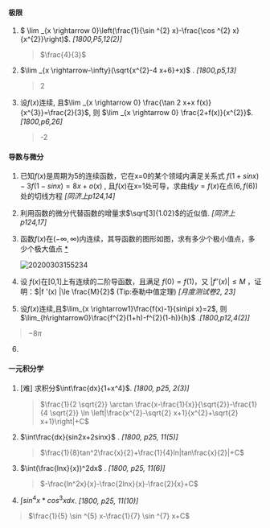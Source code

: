 #### 极限

1. $ \lim _{x \rightarrow 0}\left(\frac{1}{\sin ^{2} x}-\frac{\cos ^{2} x}{x^{2}}\right)$. *[1800,P5,12(2)]* 

   > $\frac{4}{3}$

2. $\lim _{x \rightarrow-\infty}(\sqrt{x^{2}-4 x+6}+x)$ . *[1800,p5,13]*

   > 2
   
3. 设$f(x)$连续, 且$\lim _{x \rightarrow 0} \frac{\tan 2 x+x f(x)}{x^{3}}=\frac{2}{3}$, 则 $\lim _{x \rightarrow 0} \frac{2+f(x)}{x^{2}}$. *[1800,p6,26]*

   > -2



#### 导数与微分

1. 已知$f(x)$是周期为5的连续函数，它在x=0的某个领域内满足关系式 $f(1+sinx)-3f(1-sinx)=8x+o(x)$ , 且$f(x)$在x=1处可导，求曲线$y=f(x)$在点$(6,f(6))$处的切线方程 *[同济上p124,14]*

2. 利用函数的微分代替函数的增量求$\sqrt[3]{1.02}$的近似值. *[同济上 p124,17]*

3. 函数$f(x)\text{在}(-\infty,\infty)$内连续，其导函数的图形如图，求有多少个极小值点，多少个极大值点 [*](https://md-imag.oss-accelerate.aliyuncs.com/20200303155154.png)

   ![20200303155234](https://md-imag.oss-accelerate.aliyuncs.com/20200303155234.png)

4. 设 $f (x)$在[0,1]上有连续的二阶导函数，且满足 $f (0) = f (1)$，又
   $|f''(x)|\le M$ ，证明：$|f '(x) |\le \frac{M}{2}$ (Tip:泰勒中值定理) *[月度测试卷2, 23]*

5. 设$f(x)$连续,且$\lim_{x \rightarrow1}\frac{f(x)-1}{sin\pi x}=2$, 则$\lim_{h\rightarrow0}\frac{f^{2}(1+h)-f^{2}(1-h)}{h}$ .*[1800,p12,4(2)]*
   
> $-8\pi$

6. 



#### 一元积分学

1. [难] 求积分$\int\frac{dx}{1+x^4}$. *[1800, p25, 2(3)]*

   > $\frac{1}{2 \sqrt{2}} \arctan \frac{x-\frac{1}{x}}{\sqrt{2}}-\frac{1}{4 \sqrt{2}} \ln \left|\frac{x^{2}-\sqrt{2} x+1}{x^{2}+\sqrt{2} x+1}\right|+C$
   
2. $\int\frac{dx}{sin2x+2sinx}$ . *[1800, p25, 11(5)]*

   > $\frac{1}{8}tan^2\frac{x}{2}+\frac{1}{4}ln|tan\frac{x}{2}|+C$

3. $\int(\frac{lnx}{x})^2dx$ .  *[1800, p25, 11(6)]*

   > $-\frac{ln^2x}{x}-\frac{2lnx}{x}-\frac{2}{x}+C$

4.  $\int sin^4x*cos^3xdx$. *[1800, p25, 11(10)]*

   > $\frac{1}{5} \sin ^{5} x-\frac{1}{7} \sin ^{7} x+C$

